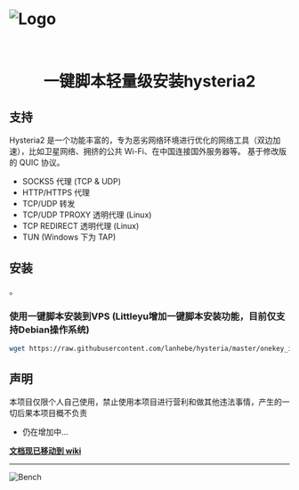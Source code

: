# ![Logo](docs/logos/readme.png)

<h1 align="center">
  <br>一键脚本轻量级安装hysteria2<br>
</h1>




## 支持

Hysteria2 是一个功能丰富的，专为恶劣网络环境进行优化的网络工具（双边加速），比如卫星网络、拥挤的公共 Wi-Fi、在中国连接国外服务器等。 基于修改版的 QUIC 协议。

- SOCKS5 代理 (TCP & UDP)
- HTTP/HTTPS 代理
- TCP/UDP 转发
- TCP/UDP TPROXY 透明代理 (Linux)
- TCP REDIRECT 透明代理 (Linux)
- TUN (Windows 下为 TAP)

## 安装

。
### 使用一键脚本安装到VPS  (Littleyu增加一键脚本安装功能，目前仅支持Debian操作系统)
```sh
wget https://raw.githubusercontent.com/lanhebe/hysteria/master/onekey_installHysteria.sh && chmod +x onekey_installHysteria.sh && ./onekey_installHysteria.sh
```



## 声明
本项目仅限个人自己使用，禁止使用本项目进行营利和做其他违法事情，产生的一切后果本项目概不负责

- 仍在增加中...

**[文档现已移动到 wiki](https://github.com/HyNetwork/hysteria/wiki/%E9%A6%96%E9%A1%B5)**

----------

![Bench](docs/bench/bench.png)
